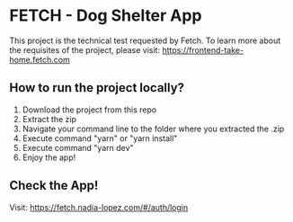 # FETCH - Dog Shelter App

This project is the technical test requested by Fetch. To learn more about the requisites of the project, please visit: https://frontend-take-home.fetch.com


## How to run the project locally?
1. Download the project from this repo
2. Extract the zip
3. Navigate your command line to the folder where you extracted the .zip
4. Execute command "yarn" or "yarn install"
5. Execute command "yarn dev"
6. Enjoy the app!

## Check the App!
Visit: https://fetch.nadia-lopez.com/#/auth/login
 
